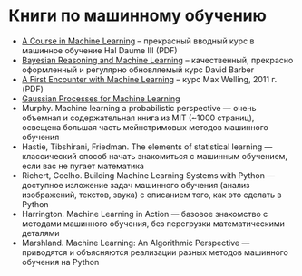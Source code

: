 # Книги по машинному обучению
- [A Course in Machine Learning](http://ciml.info/dl/v0_9/ciml-v0_9-all.pdf) – прекрасный вводный курс в машинное обучение Hal Daume III (PDF)
- [Bayesian Reasoning and Machine Learning](http://web4.cs.ucl.ac.uk/staff/D.Barber/pmwiki/pmwiki.php?n=Brml.HomePage) – качественный, прекрасно оформленный и регулярно обновляемый курс David Barber
- [A First Encounter with Machine Learning](https://www.ics.uci.edu/~welling/teaching/ICS273Afall11/IntroMLBook.pdf) – курс Max Welling, 2011 г. (PDF)
- [Gaussian Processes for Machine Learning](http://www.gaussianprocess.org/gpml/)
- Murphy. Machine learning a probabilistic perspective — очень объемная и содержательная книга из MIT (~1000 страниц), освещена большая часть мейнстримовых методов машинного обучения
- Hastie, Tibshirani, Friedman. The elements of statistical learning — классический способ начать знакомиться с машинным обучением, если вас не пугает математика
- Richert, Coelho. Building Machine Learning Systems with Python — доступное изложение задач машинного обучения (анализ изображений, текстов, звука) с описанием того, как это сделать в Python
- Harrington. Machine Learning in Action — базовое знакомство с методами машинного обучения, без перегрузки математическими деталями
- Marshland. Machine Learning: An Algorithmic Perspective — приводятся и объясняются реализации разных методов машинного обучения на Python
